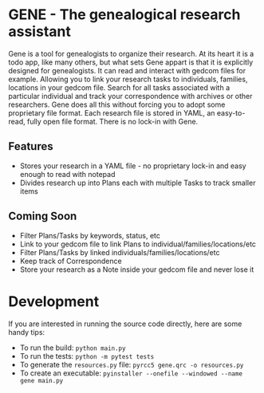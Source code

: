 # GENE - The genealogical research assistant

Gene is a tool for genealogists to organize their research. At its heart it is a todo app, like many others, but what sets Gene appart is that it is explicitly designed for genealogists. It can read and interact with gedcom files for example. Allowing you to link your research tasks to individuals, families, locations in your gedcom file. Search for all tasks associated with a particular individual and track your correspondence with archives or other researchers. Gene does all this without forcing you to adopt some proprietary file format. Each research file is stored in YAML, an easy-to-read, fully open file format. There is no lock-in with Gene.

## Features

- Stores your research in a YAML file - no proprietary lock-in and easy enough to read with notepad
- Divides research up into Plans each with multiple Tasks to track smaller items

## Coming Soon

- Filter Plans/Tasks by keywords, status, etc
- Link to your gedcom file to link Plans to individual/families/locations/etc
- Filter Plans/Tasks by linked individuals/families/locations/etc
- Keep track of Correspondence
- Store your research as a Note inside your gedcom file and never lose it

# Development

If you are interested in running the source code directly, here are some handy tips:

- To run the build: `python main.py`
- To run the tests: `python -m pytest tests`
- To generate the `resources.py` file: `pyrcc5 gene.qrc -o resources.py`
- To create an executable: `pyinstaller --onefile --windowed --name gene main.py`

